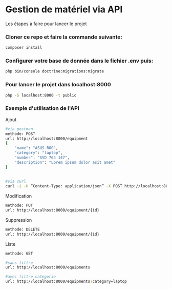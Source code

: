 # Gestion de matériel via API

Les étapes à faire pour lancer le projet

### Cloner ce repo et faire la commande suivante:
```bash
composer install
```
### Configurer votre base de donnée dans le fichier .env puis:
```bash
php bin/console doctrine:migrations:migrate

```
### Pour lancer le projet dans localhost:8000
```bash
php -S localhost:8000 -t public
```
### Exemple d'utilisation de l'API
Ajout
```bash
#via postman
methode: POST
url: http://localhost:8000/equipment
{
	"name": "ASUS ROG",
	"category": "laptop",
	"number": "XVD 764 147",
	"description": "Lorem ipsum dolor asit amet"
}
	
	
#via curl 
curl -i -H “Content-Type: application/json” -X POST http://localhost:8000/equipment -d ‘{“name”:”ASUS ROG”,”category”:”laptop”,”number”:”XVD 764 147”,”description”:”Lorem ipsum dolor asit amet”}
```

Modification
```bash
methode: PUT
url: http://localhost:8000/equipment/{id}
```

Suppression
```bash
methode: DELETE
url: http://localhost:8000/equipment/{id}
```

Liste
```bash
methode: GET

#sans filtre
url: http://localhost:8000/equipments

#avec filtre categorie
url: http://localhost:8000/equipments?category=laptop

```

